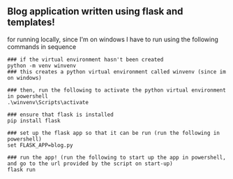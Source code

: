 ## Blog application written using flask and templates!

for running locally, since I'm on windows I have to run using the following commands in sequence

    ### if the virtual environment hasn't been created
    python -m venv winvenv
    ### this creates a python virtual environment called winvenv (since im on windows)
    
    ### then, run the following to activate the python virtual environment in powershell
    .\winvenv\Scripts\activate

    ### ensure that flask is installed
    pip install flask

    ### set up the flask app so that it can be run (run the following in powershell)
    set FLASK_APP=blog.py

    ### run the app! (run the following to start up the app in powershell, and go to the url provided by the script on start-up)
    flask run


